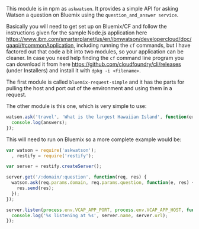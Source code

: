 This module is in npm as `askwatson`.  It provides a simple API for asking Watson a question on Bluemix using the
`question_and_answer service`.

Basically you will need to get set up on Bluemix/CF and follow the instructions given
for the sample Node.js application here https://www.ibm.com/smarterplanet/us/en/ibmwatson/developercloud/doc/qaapi/#commonApplication, including running the `cf` commands, but
I have factored out that code a bit into two modules, so your application can
be cleaner.  In case you need help finding the `cf` command line program you can download it from here https://github.com/cloudfoundry/cli/releases (under Installers)  and install it with `dpkg -i <filename>`.

The first module is called `bluemix-request-simple` and it has the parts for pulling
the host and port out of the environment and using them in a request.

The other module is this one, which is very simple to use:

```javascript
watson.ask('travel', 'What is the largest Hawaiian Island', function(err, answers) {
  console.log(answers);
});
```

This will need to run on Bluemix so a more complete example would be:


```javascript
var watson = require('askwatson');
  , restify = require('restify');

var server = restify.createServer();

server.get('/:domain/:question', function(req, res) {
  watson.ask(req.params.domain, req.params.question, function(e, res) {
    res.send(res);
  });    
});

server.listen(process.env.VCAP_APP_PORT, process.env.VCAP_APP_HOST, function() {
  console.log('%s listening at %s', server.name, server.url);
});
```

